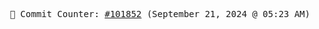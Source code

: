 <p align="center">
    <samp>
        📮 Commit Counter: <a href="https://github.com/Javascript-void0/Javascript-void0/commits/main">#101852</a> (September 21, 2024 @ 05:23 AM)
    </samp>
</p>
